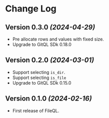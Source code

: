 Change Log
==========

Version 0.3.0 *(2024-04-29)*
-----------------------------

* Pre allocate rows and values with fixed size.
* Upgrade to GitQL SDk 0.18.0

Version 0.2.0 *(2024-03-01)*
-----------------------------

* Support selecting `is_dir`.
* Support selecting `is_file`
* Upgrade to GitQL SDk 0.15.0

Version 0.1.0 *(2024-02-16)*
-----------------------------

* First release of FileQL.